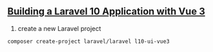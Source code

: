 ## [Building a Laravel 10 Application with Vue 3](https://laraveltuts.com/building-a-laravel-10-application-with-vue-3-complete-guide-to-crud-operations/)

1.  create a new Laravel project
```
composer create-project laravel/laravel l10-ui-vue3
```
